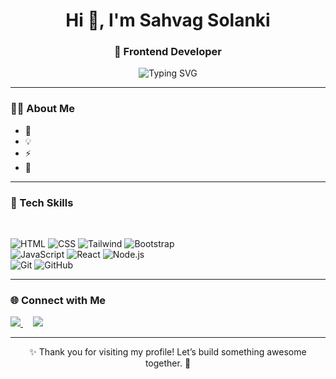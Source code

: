 
<h1 align="center">Hi 👋, I'm Sahvag Solanki</h1> 
<h3 align="center"> 🚀 Frontend Developer </h3>

<p align="center">
  <img src="https://readme-typing-svg.demolab.com?font=Fira+Code&size=22&duration=2500&pause=900&center=true&vCenter=true&repeat=true&width=900&height=60&lines=Frontend+Developer+%7C+React.js+%7C+Tailwind+CSS+%7C+JavaScript+%7C+Node.js"
    alt="Typing SVG"/>
</p>



---

### 👨‍💻 About Me  
- 🌱 
- 💡 
- ⚡ 
- 🎯 

---

### 🧰 Tech Skills

<br> <p align="center">
  <!-- Skills -->
  
![HTML](https://skillicons.dev/icons?i=html) 
![CSS](https://skillicons.dev/icons?i=css)
![Tailwind](https://skillicons.dev/icons?i=tailwind)
![Bootstrap](https://skillicons.dev/icons?i=bootstrap) <br>
![JavaScript](https://skillicons.dev/icons?i=javascript) 
![React](https://skillicons.dev/icons?i=react) 
![Node.js](https://skillicons.dev/icons?i=nodejs) <br>
![Git](https://skillicons.dev/icons?i=git)
![GitHub](https://skillicons.dev/icons?i=github)
</p>


---

### 🌐 Connect with Me

<p align="left">
  <a href="mailto:sahvagsolanki@gmail.com">
   <img src="https://img.shields.io/badge/Gmail-D14836?style=flat&logo=gmail&logoColor=white" />
  </a> &nbsp &nbsp
  <a href="www.linkedin.com/in/sahvag-solanki">
   <img src="https://img.shields.io/badge/LinkedIn-blue?style=flat&logo=linkedin&logoColor=white" />
  </a>
</p>

---

<p align="center">✨ Thank you for visiting my profile! Let’s build something awesome together. 🚀</p>
